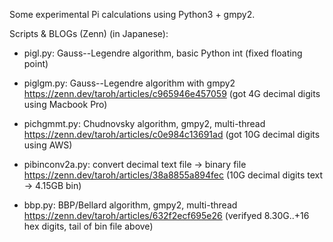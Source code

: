 Some experimental Pi calculations using Python3 + gmpy2.

Scripts & BLOGs (Zenn) (in Japanese):

* pigl.py: Gauss--Legendre algorithm, basic Python int (fixed floating point)
* piglgm.py: Gauss--Legendre algorithm with gmpy2
https://zenn.dev/taroh/articles/c965946e457059 (got 4G decimal digits using Macbook Pro)

* pichgmmt.py: Chudnovsky algorithm, gmpy2, multi-thread
https://zenn.dev/taroh/articles/c0e984c13691ad (got 10G decimal digits using AWS)

* pibinconv2a.py: convert decimal text file -> binary file
https://zenn.dev/taroh/articles/38a8855a894fec (10G decimal digits text -> 4.15GB bin)

* bbp.py: BBP/Bellard algorithm, gmpy2, multi-thread
https://zenn.dev/taroh/articles/632f2ecf695e26 (verifyed 8.30G..+16 hex digits, tail of bin file above)
